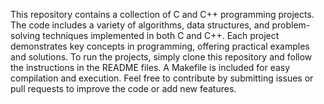 This repository contains a collection of C and C++ programming projects. The code includes a variety of algorithms, data structures, and problem-solving techniques implemented in both C and C++. Each project demonstrates key concepts in programming, offering practical examples and solutions. To run the projects, simply clone this repository and follow the instructions in the README files. A Makefile is included for easy compilation and execution. Feel free to contribute by submitting issues or pull requests to improve the code or add new features.

